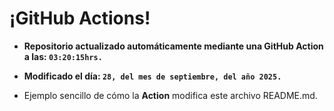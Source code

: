 # ¡GitHub Actions!
* **Repositorio actualizado automáticamente mediante una GitHub Action a las: `03:20:15hrs.`**
* **Modificado el día: `28, del mes de septiembre, del año 2025.`**

* Ejemplo sencillo de cómo la **Action** modifica este archivo README.md.
